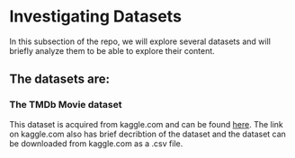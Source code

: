 # Investigating Datasets
In this subsection of the repo, we will explore several datasets and will briefly analyze them to be able to explore their content.

## The datasets are:
### The TMDb Movie dataset
This dataset is acquired from kaggle.com and can be found [here](https://www.kaggle.com/tmdb/tmdb-movie-metadata). The link on kaggle.com
also has brief decribtion of the dataset and the dataset can be downloaded from kaggle.com as a .csv file.
